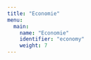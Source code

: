 ```yaml
---
title: "Economie"
menu:
  main:
    name: "Economie"
    identifier: "economy"
    weight: 7
---
```

